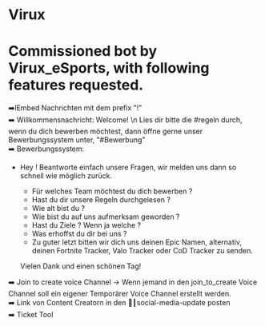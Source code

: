 # Virux

# Commissioned bot by Virux_eSports, with following features requested. <br>

➡️lEmbed Nachrichten mit dem prefix "!" <br>
➡️ Willkommensnachricht: Welcome! \n Lies dir bitte die #regeln durch, wenn du dich bewerben möchtest, dann öffne gerne unser Bewerbungssystem unter, "#Bewerbung" <br>
➡️ Bewerbungssystem: <br>

- Hey ! Beantworte einfach unsere Fragen, wir melden uns dann so schnell wie möglich zurück. <br>

  - Für welches Team möchtest du dich bewerben ? <br>
  - Hast du dir unsere Regeln durchgelesen ?<br>
  - Wie alt bist du ?
  - Wie bist du auf uns aufmerksam geworden ?<br>
  - Hast du Ziele ? Wenn ja welche ?<br>
  - Was erhoffst du dir bei uns ?<br>
  - Zu guter letzt bitten wir dich uns deinen Epic Namen, alternativ, deinen Fortnite Tracker, Valo Tracker oder CoD Tracker zu senden.<br>

  Vielen Dank und einen schönen Tag!<br>

➡️ Join to create voice Channel → Wenn jemand in den join_to_create Voice Channel soll ein eigener Temporärer Voice Channel erstellt werden.<br>
➡️ Link von Content Creatorn in den 🔔┃social-media-update posten<br>
➡️ Ticket Tool <br>

